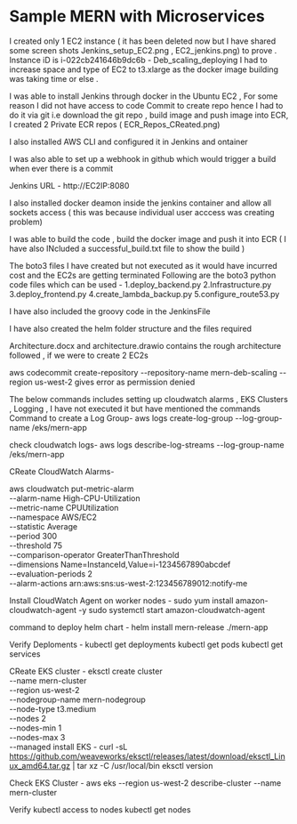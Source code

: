 # Sample MERN with Microservices

I created only 1 EC2 instance ( it has been deleted now but I have shared some screen shots Jenkins_setup_EC2.png , EC2_jenkins.png) to prove . Instance iD is i-022cb241646b9dc6b - Deb_scaling_deploying I had to increase space and type of EC2 to t3.xlarge as the docker image building was taking time or else . 



I was able to install Jenkins through docker in the Ubuntu EC2 , For some reason I did not have access to code Commit to create repo hence I had to do it via git i.e download the git repo , build image and push image into ECR, I created 2 Private ECR repos ( ECR_Repos_CReated.png)

I also installed AWS CLI and configured it in Jenkins and ontainer 

I was also able to set up a webhook in github which would trigger a build when ever there is a commit 

Jenkins URL - http://EC2IP:8080

I also installed docker deamon inside the jenkins container and allow all sockets access ( this was because individual user acccess was creating problem)

I was able to build the code , build the docker image and push it into ECR ( I have also INcluded a successful_build.txt file to show the build )

The boto3 files I have created but not executed as it would have incurred cost and the EC2s are getting terminated 
Following are the boto3 python code files which can be used - 
1.deploy_backend.py
2.Infrastructure.py
3.deploy_frontend.py
4.create_lambda_backup.py
5.configure_route53.py

I have also included the groovy code in the JenkinsFile

I have also created the helm folder structure and the files required 

Architecture.docx and architecture.drawio contains the rough architecture followed , if we were to create 2 EC2s


aws codecommit create-repository --repository-name mern-deb-scaling --region us-west-2
gives error as permission denied

The below commands includes setting up cloudwatch alarms , EKS Clusters , Logging , I have not executed it but have mentioned the commands 
Command to create a Log Group- 
aws logs create-log-group --log-group-name /eks/mern-app

check cloudwatch logs- 
aws logs describe-log-streams --log-group-name /eks/mern-app

CReate CloudWatch Alarms- 

aws cloudwatch put-metric-alarm \
  --alarm-name High-CPU-Utilization \
  --metric-name CPUUtilization \
  --namespace AWS/EC2 \
  --statistic Average \
  --period 300 \
  --threshold 75 \
  --comparison-operator GreaterThanThreshold \
  --dimensions Name=InstanceId,Value=i-1234567890abcdef \
  --evaluation-periods 2 \
  --alarm-actions arn:aws:sns:us-west-2:123456789012:notify-me

  Install CloudWatch Agent on worker nodes - 
  sudo yum install amazon-cloudwatch-agent -y
sudo systemctl start amazon-cloudwatch-agent


command to deploy helm chart - 
helm install mern-release ./mern-app

Verify Deploments - 
kubectl get deployments
kubectl get pods
kubectl get services

CReate EKS cluster - 
eksctl create cluster \
  --name mern-cluster \
  --region us-west-2 \
  --nodegroup-name mern-nodegroup \
  --node-type t3.medium \
  --nodes 2 \
  --nodes-min 1 \
  --nodes-max 3 \
  --managed
install EKS - 
curl -sL https://github.com/weaveworks/eksctl/releases/latest/download/eksctl_Linux_amd64.tar.gz | tar xz -C /usr/local/bin
eksctl version


Check EKS Cluster - 
aws eks --region us-west-2 describe-cluster --name mern-cluster

Verify kubectl access to nodes 
kubectl get nodes

